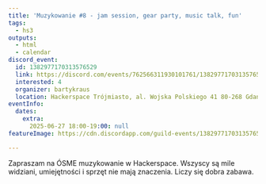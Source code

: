```yaml
---
title: 'Muzykowanie #8 - jam session, gear party, music talk, fun'
tags:
  - hs3
outputs:
  - html
  - calendar
discord_event:
  id: 1382977170313576529
  link: https://discord.com/events/762566311930101761/1382977170313576529
  interested: 4
  organizer: bartykraus
  location: Hackerspace Trójmiasto, al. Wojska Polskiego 41 80-268 Gdańsk
eventInfo:
  dates:
    extra:
      2025-06-27 18:00-19:00: null
featureImage: https://cdn.discordapp.com/guild-events/1382977170313576529/b30fbcc9b0c11a68eef3a0c85481dcbb.png?size=1024

---
```


Zapraszam na ÓSME muzykowanie w Hackerspace. Wszyscy są mile widziani, umiejętności i sprzęt nie mają znaczenia. Liczy się dobra zabawa.
